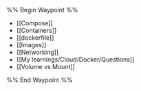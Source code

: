 %% Begin Waypoint %%
- [[Compose]]
- [[Containers]]
- [[dockerfile]]
- [[Images]]
- [[Networking]]
- [[My learnings/Cloud/Docker/Questions]]
- [[Volume vs Mount]]

%% End Waypoint %%